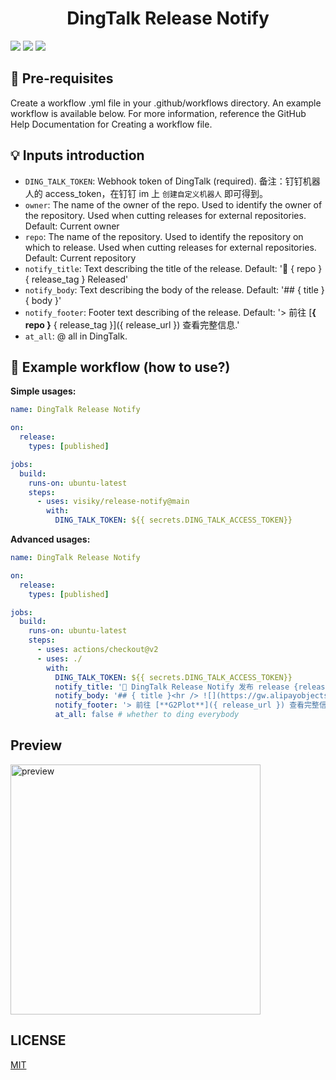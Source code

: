<h1 align="center">DingTalk Release Notify</h1>

![](https://img.shields.io/github/workflow/status/visiky/release-notify/CI?style=flat-square)
[![](https://img.shields.io/badge/marketplace-action--js--template-blueviolet?style=flat-square)](https://github.com/marketplace/actions/action-js-template)
[![](https://img.shields.io/github/v/release/visiky/release-notify?style=flat-square&color=orange)](https://github.com/visiky/release-notify/releases)


## 🎩 Pre-requisites

Create a workflow .yml file in your .github/workflows directory. An example workflow is available below. For more information, reference the GitHub Help Documentation for Creating a workflow file.

## 💡 Inputs introduction

- `DING_TALK_TOKEN`: Webhook token of DingTalk (required). 备注：钉钉机器人的 access_token，在钉钉 im 上 `创建自定义机器人` 即可得到。
- `owner`: The name of the owner of the repo. Used to identify the owner of the repository. Used when cutting releases for external repositories. Default: Current owner
- `repo`: The name of the repository. Used to identify the repository on which to release. Used when cutting releases for external repositories. Default: Current repository
- `notify_title`: Text describing the title of the release. Default: '👏 { repo } { release_tag } Released'
- `notify_body`: Text describing the body of the release. Default: '## { title }    { body }'
- `notify_footer`: Footer text describing of the release. Default: '> 前往 [**{ repo }** { release_tag }]({ release_url }) 查看完整信息.'
- `at_all`: @ all in DingTalk.

## 🚀 Example workflow (how to use?)

**Simple usages:**

```yml
name: DingTalk Release Notify

on:
  release:
    types: [published]

jobs:
  build:
    runs-on: ubuntu-latest
    steps:
      - uses: visiky/release-notify@main
        with:
          DING_TALK_TOKEN: ${{ secrets.DING_TALK_ACCESS_TOKEN}}
```

**Advanced usages:**

```yml
name: DingTalk Release Notify

on:
  release:
    types: [published]

jobs:
  build:
    runs-on: ubuntu-latest
    steps:
      - uses: actions/checkout@v2
      - uses: ./
        with:
          DING_TALK_TOKEN: ${{ secrets.DING_TALK_ACCESS_TOKEN}}
          notify_title: '🎉 DingTalk Release Notify 发布 release {release_tag} 🎉' # Template of nofify title message in DingTalk
          notify_body: '## { title }<hr /> ![](https://gw.alipayobjects.com/zos/antfincdn/pJ5JP3Ntkd/2021-08.png) <hr /> { body } <hr />' # Template of nofify body message in DingTalk
          notify_footer: '> 前往 [**G2Plot**]({ release_url }) 查看完整信息.' # Template of nofify footer message in DingTalk
          at_all: false # whether to ding everybody

```

## Preview

<img src="https://gw.alipayobjects.com/zos/antfincdn/QhxubTKba5/d900537b-b6e8-4206-a454-bea2349d9171.png" alt="preview" width="400" />

## LICENSE

[MIT](./LICENSE)
